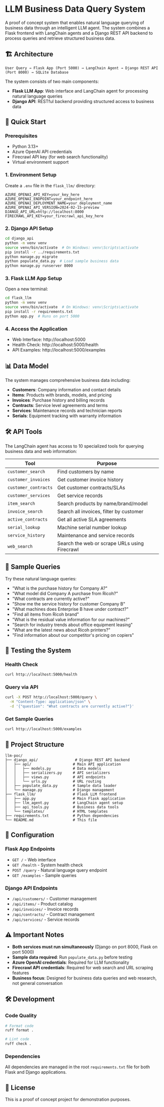 # LLM Business Data Query System

A proof of concept system that enables natural language querying of business data through an intelligent LLM agent. The system combines a Flask frontend with LangChain agents and a Django REST API backend to process queries and retrieve structured business data.

## 🏗️ Architecture

```
User Query → Flask App (Port 5000) → LangChain Agent → Django REST API (Port 8000) → SQLite Database
```

The system consists of two main components:

- **Flask LLM App**: Web interface and LangChain agent for processing natural language queries
- **Django API**: RESTful backend providing structured access to business data

## 🚀 Quick Start

### Prerequisites

- Python 3.13+
- Azure OpenAI API credentials
- Firecrawl API key (for web search functionality)
- Virtual environment support

### 1. Environment Setup

Create a `.env` file in the `flask_llm/` directory:

```env
AZURE_OPENAI_API_KEY=your_key_here
AZURE_OPENAI_ENDPOINT=your_endpoint_here
AZURE_OPENAI_DEPLOYMENT_NAME=your_deployment_name
AZURE_OPENAI_API_VERSION=2024-02-15-preview
DJANGO_API_URL=http://localhost:8000
FIRECRAWL_API_KEY=your_firecrawl_api_key_here
```

### 2. Django API Setup

```bash
cd django_api
python -m venv venv
source venv/bin/activate  # On Windows: venv\Scripts\activate
pip install -r ../requirements.txt
python manage.py migrate
python populate_data.py  # Load sample business data
python manage.py runserver 8000
```

### 3. Flask LLM App Setup

Open a new terminal:

```bash
cd flask_llm
python -m venv venv
source venv/bin/activate  # On Windows: venv\Scripts\activate
pip install -r requirements.txt
python app.py  # Runs on port 5000
```

### 4. Access the Application

- Web Interface: http://localhost:5000
- Health Check: http://localhost:5000/health
- API Examples: http://localhost:5000/examples

## 📊 Data Model

The system manages comprehensive business data including:

- **Customers**: Company information and contact details
- **Items**: Products with brands, models, and pricing
- **Invoices**: Purchase history and billing records
- **Contracts**: Service level agreements and terms
- **Services**: Maintenance records and technician reports
- **Serials**: Equipment tracking with warranty information

## 🛠️ API Tools

The LangChain agent has access to 10 specialized tools for querying business data and web information:

| Tool | Purpose |
|------|---------|
| `customer_search` | Find customers by name |
| `customer_invoices` | Get customer invoice history |
| `customer_contracts` | Get customer contracts/SLAs |
| `customer_services` | Get service records |
| `item_search` | Search products by name/brand/model |
| `invoice_search` | Search all invoices, filter by customer |
| `active_contracts` | Get all active SLA agreements |
| `serial_lookup` | Machine serial number lookup |
| `service_history` | Maintenance and service records |
| `web_search` | Search the web or scrape URLs using Firecrawl |

## 💬 Sample Queries

Try these natural language queries:

- "What is the purchase history for Company A?"
- "What model did Company A purchase from Ricoh?"
- "What contracts are currently active?"
- "Show me the service history for customer Company B"
- "What machines does Enterprise B have under contract?"
- "Find all items from Ricoh brand"
- "What is the residual value information for our machines?"
- "Search for industry trends about office equipment leasing"
- "What are the latest news about Ricoh printers?"
- "Find information about our competitor's pricing on copiers"

## 🧪 Testing the System

### Health Check
```bash
curl http://localhost:5000/health
```

### Query via API
```bash
curl -X POST http://localhost:5000/query \
  -H "Content-Type: application/json" \
  -d '{"question": "What contracts are currently active?"}'
```

### Get Sample Queries
```bash
curl http://localhost:5000/examples
```

## 📁 Project Structure

```
llm-poc/
├── django_api/                 # Django REST API backend
│   ├── api/                   # Main API application
│   │   ├── models.py          # Data models
│   │   ├── serializers.py     # API serializers
│   │   ├── views.py           # API endpoints
│   │   └── urls.py            # URL routing
│   ├── populate_data.py       # Sample data loader
│   └── manage.py              # Django management
├── flask_llm/                 # Flask LLM frontend
│   ├── app.py                 # Main Flask application
│   ├── llm_agent.py           # LangChain agent setup
│   ├── api_tools.py           # Business data tools
│   └── templates/             # HTML templates
├── requirements.txt           # Python dependencies
└── README.md                  # This file
```

## 🔧 Configuration

### Flask App Endpoints

- `GET /` - Web interface
- `GET /health` - System health check
- `POST /query` - Natural language query endpoint
- `GET /examples` - Sample queries

### Django API Endpoints

- `/api/customers/` - Customer management
- `/api/items/` - Product catalog
- `/api/invoices/` - Invoice records
- `/api/contracts/` - Contract management
- `/api/services/` - Service records

## ⚠️ Important Notes

- **Both services must run simultaneously** (Django on port 8000, Flask on port 5000)
- **Sample data required**: Run `populate_data.py` before testing
- **Azure OpenAI credentials**: Required for LLM functionality
- **Firecrawl API credentials**: Required for web search and URL scraping features
- **Business focus**: Designed for business data queries and web research, not general conversation

## 🛠️ Development

### Code Quality
```bash
# Format code
ruff format .

# Lint code
ruff check .
```

### Dependencies
All dependencies are managed in the root `requirements.txt` file for both Flask and Django applications.

## 📝 License

This is a proof of concept project for demonstration purposes.
